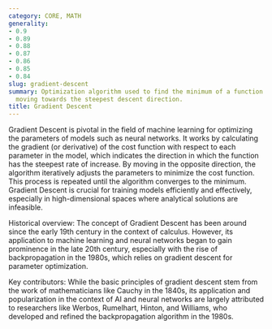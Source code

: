 ```yaml
---
category: CORE, MATH
generality:
- 0.9
- 0.89
- 0.88
- 0.87
- 0.86
- 0.85
- 0.84
slug: gradient-descent
summary: Optimization algorithm used to find the minimum of a function by iteratively
  moving towards the steepest descent direction.
title: Gradient Descent
---
```


Gradient Descent is pivotal in the field of machine learning for optimizing the parameters of models such as neural networks. It works by calculating the gradient (or derivative) of the cost function with respect to each parameter in the model, which indicates the direction in which the function has the steepest rate of increase. By moving in the opposite direction, the algorithm iteratively adjusts the parameters to minimize the cost function. This process is repeated until the algorithm converges to the minimum. Gradient Descent is crucial for training models efficiently and effectively, especially in high-dimensional spaces where analytical solutions are infeasible.

Historical overview: The concept of Gradient Descent has been around since the early 19th century in the context of calculus. However, its application to machine learning and neural networks began to gain prominence in the late 20th century, especially with the rise of backpropagation in the 1980s, which relies on gradient descent for parameter optimization.

Key contributors: While the basic principles of gradient descent stem from the work of mathematicians like Cauchy in the 1840s, its application and popularization in the context of AI and neural networks are largely attributed to researchers like Werbos, Rumelhart, Hinton, and Williams, who developed and refined the backpropagation algorithm in the 1980s.